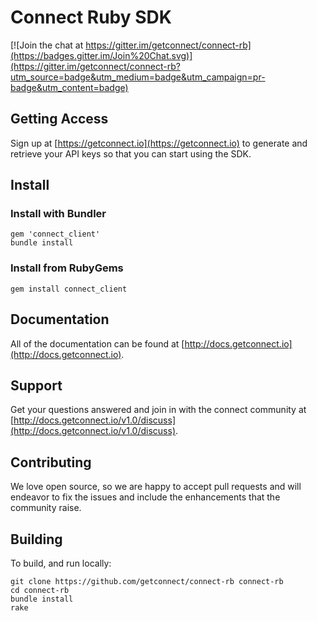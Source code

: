 # Connect Ruby SDK

[![Join the chat at https://gitter.im/getconnect/connect-rb](https://badges.gitter.im/Join%20Chat.svg)](https://gitter.im/getconnect/connect-rb?utm_source=badge&utm_medium=badge&utm_campaign=pr-badge&utm_content=badge)

## Getting Access

Sign up at [https://getconnect.io](https://getconnect.io) to generate and retrieve your API keys so that you can start using the SDK.

## Install 

### Install with Bundler

```ssh
gem 'connect_client'
bundle install
```

### Install from RubyGems

```ssh
gem install connect_client
```

## Documentation

All of the documentation can be found at [http://docs.getconnect.io](http://docs.getconnect.io).

## Support

Get your questions answered and join in with the connect community at [http://docs.getconnect.io/v1.0/discuss](http://docs.getconnect.io/v1.0/discuss).

## Contributing

We love open source, so we are happy to accept pull requests and will endeavor to fix the issues and include the enhancements that the community raise.

## Building

To build, and run locally:

```ssh
git clone https://github.com/getconnect/connect-rb connect-rb
cd connect-rb
bundle install
rake
```
